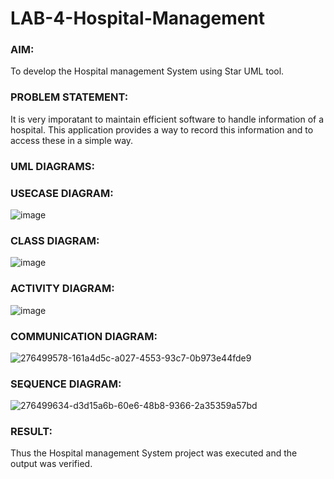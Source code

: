 # LAB-4-Hospital-Management
### AIM:
To develop the Hospital management System using Star UML tool.
### PROBLEM STATEMENT:
It is very imporatant to maintain efficient software to handle information of a hospital.
This application provides a way to record this information and to access these in a simple way.

### UML DIAGRAMS:
### USECASE DIAGRAM:
![image](https://github.com/NITHIYANANDAN278/LAB-4-Hospital-Management/assets/121784636/c1903117-d34f-4dc9-9aa8-37277b69b0b4)
### CLASS DIAGRAM:
![image](https://github.com/NITHIYANANDAN278/LAB-4-Hospital-Management/assets/121784636/853c2988-7def-4321-a409-ba059d2f776a)
### ACTIVITY DIAGRAM:
![image](https://github.com/NITHIYANANDAN278/LAB-4-Hospital-Management/assets/121784636/99026354-1078-43a3-8cd4-eeb76141fc56)
### COMMUNICATION DIAGRAM:
![276499578-161a4d5c-a027-4553-93c7-0b973e44fde9](https://github.com/NITHIYANANDAN278/LAB-4-Hospital-Management/assets/121784636/1678cda5-d634-4f85-a8b6-a9180fe751c8)
### SEQUENCE DIAGRAM:
![276499634-d3d15a6b-60e6-48b8-9366-2a35359a57bd](https://github.com/NITHIYANANDAN278/LAB-4-Hospital-Management/assets/121784636/94a6ed07-2739-4154-9cbf-339e5fd7d462)




### RESULT:
Thus the Hospital management System project was executed and the output was verified.
